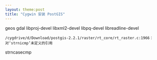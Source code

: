 ```yaml
---
layout: theme:post
title: "Cygwin 安装 PostGIS"
---
```


geos
gdal
libproj-devel
libxml2-devel
libpq-devel
libreadline-devel

```
/cygdrive/d/Download/postgis-2.2.1/raster/rt_core/rt_raster.c:1966：对‘strnicmp’未定义的引用
```
strncasecmp